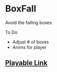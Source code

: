 # BoxFall

Avoid the falling boxes

To Do
- Adjust # of boxes
- Anims for player

## [Playable Link](https://mperina11.github.io/BoxFall/)